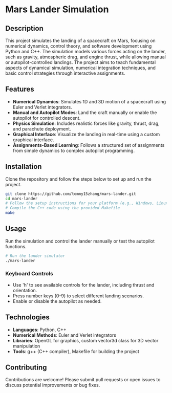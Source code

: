 
# Mars Lander Simulation

## Description
This project simulates the landing of a spacecraft on Mars, focusing on numerical dynamics, control theory, and software development using Python and C++. The simulation models various forces acting on the lander, such as gravity, atmospheric drag, and engine thrust, while allowing manual or autopilot-controlled landings. The project aims to teach fundamental aspects of dynamical simulation, numerical integration techniques, and basic control strategies through interactive assignments.

## Features
- **Numerical Dynamics**: Simulates 1D and 3D motion of a spacecraft using Euler and Verlet integrators.
- **Manual and Autopilot Modes**: Land the craft manually or enable the autopilot for controlled descent.
- **Physics Simulation**: Includes realistic forces like gravity, thrust, drag, and parachute deployment.
- **Graphical Interface**: Visualize the landing in real-time using a custom graphical interface.
- **Assignments-Based Learning**: Follows a structured set of assignments from simple dynamics to complex autopilot programming.

## Installation
Clone the repository and follow the steps below to set up and run the project.

```bash
git clone https://github.com/tommy15zhang/mars-lander.git
cd mars-lander
# Follow the setup instructions for your platform (e.g., Windows, Linux, macOS)
# Compile the C++ code using the provided Makefile
make
```

## Usage
Run the simulation and control the lander manually or test the autopilot functions.

```bash
# Run the lander simulator
./mars-lander
```

### Keyboard Controls
- Use 'h' to see available controls for the lander, including thrust and orientation.
- Press number keys (0-9) to select different landing scenarios.
- Enable or disable the autopilot as needed.

## Technologies
- **Languages**: Python, C++
- **Numerical Methods**: Euler and Verlet integrators
- **Libraries**: OpenGL for graphics, custom vector3d class for 3D vector manipulation
- **Tools**: g++ (C++ compiler), Makefile for building the project

## Contributing
Contributions are welcome! Please submit pull requests or open issues to discuss potential improvements or bug fixes.

